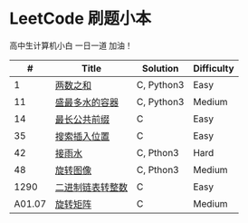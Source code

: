 # LeetCode 刷题小本

高中生计算机小白 一日一道 加油！

| #      | Title                                                        | Solution   | Difficulty |
| ----- | ----------------------------------------------------------- | --------- | --------- |
| 1      | [两数之和](https://leetcode-cn.com/problems/two-sum)         | C, Python3 | Easy       |
| 11     | [盛最多水的容器](https://leetcode-cn.com/problems/container-with-most-water) | C, Python3 | Medium     |
| 14     | [最长公共前缀](https://leetcode-cn.com/problems/longest-common-prefix) | C          | Easy       |
| 35     | [搜索插入位置](https://leetcode-cn.com/problems/search-insert-position) | C          | Easy       |
| 42     | [接雨水](https://leetcode-cn.com/problems/trapping-rain-water) | C, Pthon3  | Hard       |
| 48 | [旋转图像](https://leetcode-cn.com/problems/rotate-image) | C, Pthon3 | Medium |
| 1290 | [二进制链表转整数](https://leetcode-cn.com/problems/convert-binary-number-in-a-linked-list-to-integer) | C | Easy |
| A01.07 | [旋转矩阵](https://leetcode-cn.com/problems/rotate-matrix-lcci) | C          | Medium     |



